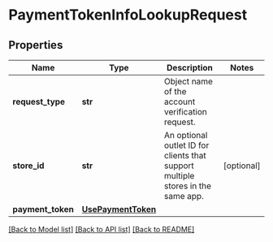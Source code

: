 # PaymentTokenInfoLookupRequest

## Properties
Name | Type | Description | Notes
------------ | ------------- | ------------- | -------------
**request_type** | **str** | Object name of the account verification request. | 
**store_id** | **str** | An optional outlet ID for clients that support multiple stores in the same app. | [optional] 
**payment_token** | [**UsePaymentToken**](UsePaymentToken.md) |  | 

[[Back to Model list]](../README.md#documentation-for-models) [[Back to API list]](../README.md#documentation-for-api-endpoints) [[Back to README]](../README.md)


